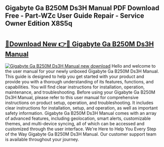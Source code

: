 ## Gigabyte Ga B250M Ds3H Manual PDF Download Free - Part-WZc User Guide Repair - Service Owner Edition X8S5q

# <h2><a href="http://cf18167.oget.top/?id=Gigabyte+Ga+B250M+Ds3H+Manual">🔗Download New 👉🔴 Gigabyte Ga B250M Ds3H Manual</a></h2>

[![Gigabyte Ga B250M Ds3H Manual new download](https://i.imgur.com/5g1atiW.png)](http://cf18167.oget.top/?id=Gigabyte+Ga+B250M+Ds3H+Manual)
Hello and welcome to the user manual for your newly unboxed Gigabyte Ga B250M Ds3H Manual. This guide is designed to help you get started with your product and provide you with a thorough understanding of its features, functions, and capabilities. You will find clear instructions for installation, operation, maintenance, and troubleshooting. Before using your Gigabyte Ga B250M Ds3H Manual, please refer to this user manual for comprehensive instructions on product setup, operation, and troubleshooting. It includes clear instructions for installation, setup, and operation, as well as important safety information. Gigabyte Ga B250M Ds3H Manual comes with an array of advanced features, including geolocation, smart alerts, customizable themes, and multi-device syncing, all of which can be accessed and customized through the user interface. We're Here to Help You Every Step of the Way Gigabyte Ga B250M Ds3H Manual. Our customer support team is available throughout your journey.
